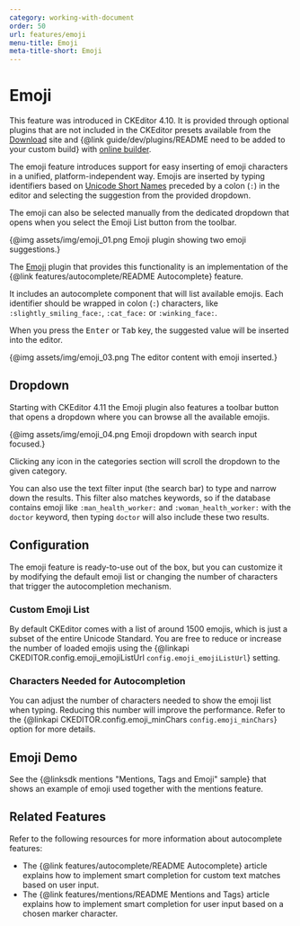 ```yaml
---
category: working-with-document
order: 50
url: features/emoji
menu-title: Emoji
meta-title-short: Emoji
---
```

<!--
Copyright (c) 2003-2019, CKSource - Frederico Knabben. All rights reserved.
For licensing, see LICENSE.md.
-->

# Emoji

<info-box info="">
    This feature was introduced in CKEditor 4.10. It is provided through optional plugins that are not included in the CKEditor presets available from the <a href="https://ckeditor.com/ckeditor-4/download/">Download</a> site and {@link guide/dev/plugins/README need to be added to your custom build} with <a href="https://ckeditor.com/cke4/builder">online builder</a>.
</info-box>

The emoji feature introduces support for easy inserting of emoji characters in a unified, platform-independent way. Emojis are inserted by typing identifiers based on [Unicode Short Names](https://unicode.org/emoji/charts/emoji-list.html) preceded by a colon (`:`) in the editor and selecting the suggestion from the provided dropdown.

The emoji can also be selected manually from the dedicated dropdown that opens when you select the Emoji List button from the toolbar.

{@img assets/img/emoji_01.png Emoji plugin showing two emoji suggestions.}

The [Emoji](https://ckeditor.com/cke4/addon/emoji) plugin that provides this functionality is an implementation of the {@link features/autocomplete/README Autocomplete} feature.

It includes an autocomplete component that will list available emojis. Each identifier should be wrapped in colon (`:`) characters, like `:slightly_smiling_face:`, `:cat_face:` or `:winking_face:`.

When you press the <kbd>Enter</kbd> or <kbd>Tab</kbd> key, the suggested value will be inserted into the editor.

{@img assets/img/emoji_03.png The editor content with emoji inserted.}

## Dropdown

Starting with CKEditor 4.11 the Emoji plugin also features a toolbar button that opens a dropdown where you can browse all the available emojis.

{@img assets/img/emoji_04.png Emoji dropdown with search input focused.}

Clicking any icon in the categories section will scroll the dropdown to the given category.

You can also use the text filter input (the search bar) to type and narrow down the results. This filter also matches keywords, so if the database contains emoji like `:man_health_worker:` and `:woman_health_worker:` with the `doctor` keyword, then typing `doctor` will also include these two results.

## Configuration

The emoji feature is ready-to-use out of the box, but you can customize it by modifying the default emoji list or changing the number of characters that trigger the autocompletion mechanism.

### Custom Emoji List

By default CKEditor comes with a list of around 1500 emojis, which is just a subset of the entire Unicode Standard. You are free to reduce or increase the number of loaded emojis using the {@linkapi CKEDITOR.config.emoji_emojiListUrl `config.emoji_emojiListUrl`} setting.

### Characters Needed for Autocompletion

You can adjust the number of characters needed to show the emoji list when typing. Reducing this number will improve the performance. Refer to the {@linkapi CKEDITOR.config.emoji_minChars `config.emoji_minChars`} option for more details.

## Emoji Demo

See the {@linksdk mentions "Mentions, Tags and Emoji" sample} that shows an example of emoji used together with the mentions feature.

## Related Features

Refer to the following resources for more information about autocomplete features:

* The {@link features/autocomplete/README Autocomplete} article explains how to implement smart completion for custom text matches based on user input.
* The {@link features/mentions/README Mentions and Tags} article explains how to implement smart completion for user input based on a chosen marker character.
